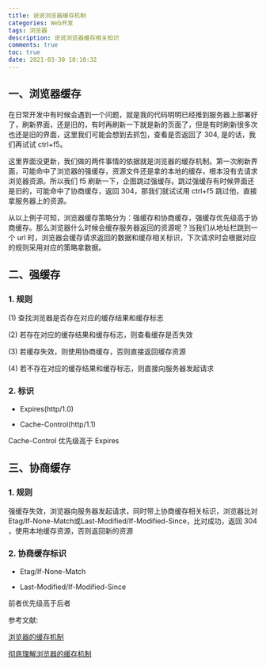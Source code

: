 ```yaml
---
title: 说说浏览器缓存机制
categories: Web开发
tags: 浏览器
description: 说说浏览器缓存相关知识
comments: true
toc: true
date: 2021-03-30 10:10:32
---
```

## 一、浏览器缓存

在日常开发中有时候会遇到一个问题，就是我的代码明明已经推到服务器上部署好了，刷新界面，还是旧的，有时再刷新一下就是新的页面了，但是有时刷新很多次也还是旧的界面，这里我们可能会想到去抓包，查看是否返回了 304, 是的话，我们再试试 ctrl+f5。

这里界面没更新，我们做的两件事情的依据就是浏览器的缓存机制。第一次刷新界面，可能命中了浏览器的强缓存，资源文件还是拿的本地的缓存，根本没有去请求浏览器资源。所以我们 f5 刷新一下，企图跳过强缓存。跳过强缓存有时候界面还是旧的，可能命中了协商缓存，返回 304，那我们就试试用 ctrl+f5 跳过他，直接拿服务器上的资源。

从以上例子可知，浏览器缓存策略分为：强缓存和协商缓存，强缓存优先级高于协商缓存。那么浏览器什么时候会缓存服务器返回的资源呢？当我们从地址栏跳到一个 url 时，浏览器会缓存请求返回的数据和缓存相关标识，下次请求时会根据对应的规则采用对应的策略拿数据。

## 二、强缓存

### 1. 规则

(1) 查找浏览器是否存在对应的缓存结果和缓存标志

(2) 若存在对应的缓存结果和缓存标志，则查看缓存是否失效

(3) 若缓存失效，则使用协商缓存，否则直接返回缓存资源

(4) 若不存在对应的缓存结果和缓存标志，则直接向服务器发起请求

### 2. 标识

- Expires(http/1.0)

- Cache-Control(http/1.1)

Cache-Control 优先级高于 Expires

## 三、协商缓存

### 1. 规则

强缓存失效，浏览器向服务器发起请求，同时带上协商缓存相关标识，浏览器比对Etag/If-None-Match或Last-Modified/If-Modified-Since，比对成功，返回 304 ，使用本地缓存资源，否则返回新的资源

### 2. 协商缓存标识

- Etag/If-None-Match
  
- Last-Modified/If-Modified-Since

前者优先级高于后者

参考文献:

[浏览器的缓存机制](https://www.cnblogs.com/suihang/p/12855345.html)

[彻底理解浏览器的缓存机制](https://juejin.cn/post/6844903593275817998#heading-0)